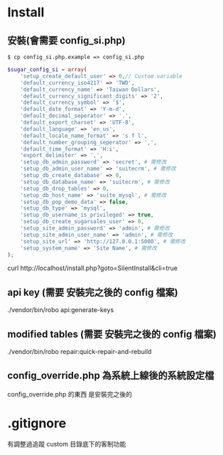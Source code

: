 
# Install
## 安裝(會需要 config_si.php)

```shell
$ cp config_si.php.example => config_si.php
```

```php
$sugar_config_si = array(
    'setup_create_default_user' => 0,// Custom variable
    'default_currency_iso4217' => 'TWD',
    'default_currency_name' => 'Taiwan Dollars',
    'default_currency_significant_digits' => '2',
    'default_currency_symbol' => '$',
    'default_date_format' => 'Y-m-d',
    'default_decimal_seperator' => '.',
    'default_export_charset' => 'UTF-8',
    'default_language' => 'en_us',
    'default_locale_name_format' => 's f l',
    'default_number_grouping_seperator' => ',',
    'default_time_format' => 'H:i',
    'export_delimiter' => ',',
    'setup_db_admin_password' => 'secret', # 需修改
    'setup_db_admin_user_name' => 'suitecrm', # 需修改
    'setup_db_create_database' => 0,
    'setup_db_database_name' => 'suitecrm', # 需修改
    'setup_db_drop_tables' => 0,
    'setup_db_host_name' => 'suite_mysql', # 需修改
    'setup_db_pop_demo_data' => false,
    'setup_db_type' => 'mysql',
    'setup_db_username_is_privileged' => true,
    'setup_db_create_sugarsales_user' => 0,
    'setup_site_admin_password' => 'admin', # 需修改
    'setup_site_admin_user_name' => 'admin', # 需修改
    'setup_site_url' => 'http://127.0.0.1:5000', # 需修改
    'setup_system_name' => 'Site Name', # 需修改
);
```

curl http://localhost/install.php?goto=SilentInstall&cli=true

## api key (需要 安裝完之後的 config 檔案)
./vendor/bin/robo api:generate-keys

## modified tables (需要 安裝完之後的 config 檔案)
./vendor/bin/robo repair:quick-repair-and-rebuild

## config_override.php 為系統上線後的系統設定檔
config_override.php 的東西 是安裝完之後的

# .gitignore
有調整過追蹤 custom 目錄底下的客制功能

